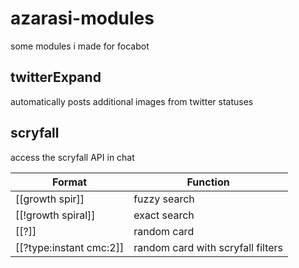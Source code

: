 # azarasi-modules
some modules i made for focabot

## twitterExpand
automatically posts additional images from twitter statuses

## scryfall
access the scryfall API in chat 

| Format | Function |
| ------ | -------- |
| [[growth spir]] | fuzzy search |
| [[!growth spiral]] | exact search |
| [[?]] | random card |
| [[?type:instant cmc:2]] | random card with scryfall filters |
